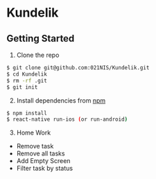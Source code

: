 # Kundelik

## Getting Started

1.  Clone the repo

```bash
$ git clone git@github.com:021NIS/Kundelik.git
$ cd Kundelik
$ rm -rf .git
$ git init
```

2.  Install dependencies from [npm](https://www.npmjs.com)

```bash
$ npm install
$ react-native run-ios (or run-android)
```

3.  Home Work

* Remove task
* Remove all tasks
* Add Empty Screen
* Filter task by status

